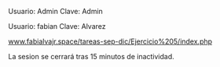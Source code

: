 Usuario: Admin Clave: Admin

Usuario: fabian Clave: Alvarez

www.fabialvajr.space/tareas-sep-dic/Ejercicio%205/index.php

La sesion se cerrará tras 15 minutos de inactividad.
